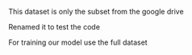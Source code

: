 This dataset is only the subset from the google drive

Renamed it to test the code

For training our model use the full dataset

